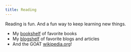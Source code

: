 ```yaml
---
title: Reading
---
```

Reading is fun. And a fun way to keep learning new things.
- My [bookshelf](/bookshelf) of favorite books
- My [blogshelf](/blogshelf) of favorite blogs and articles
- And the GOAT [wikipedia.org](https://www.wikipedia.org/)!